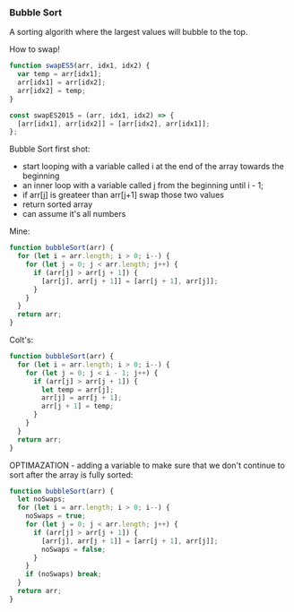### Bubble Sort

A sorting algorith where the largest values will bubble to the top.

How to swap!

```javascript
function swapES5(arr, idx1, idx2) {
  var temp = arr[idx1];
  arr[idx1] = arr[idx2];
  arr[idx2] = temp;
}

const swapES2015 = (arr, idx1, idx2) => {
  [arr[idx1], arr[idx2]] = [arr[idx2], arr[idx1]];
};
```

Bubble Sort first shot:

- start looping with a variable called i at the end of the array towards the beginning
- an inner loop with a variable called j from the beginning until i - 1;
- if arr[j] is greateer than arr[j+1] swap those two values
- return sorted array
- can assume it's all numbers

Mine:

```javascript
function bubbleSort(arr) {
  for (let i = arr.length; i > 0; i--) {
    for (let j = 0; j < arr.length; j++) {
      if (arr[j] > arr[j + 1]) {
        [arr[j], arr[j + 1]] = [arr[j + 1], arr[j]];
      }
    }
  }
  return arr;
}
```

Colt's:

```javascript
function bubbleSort(arr) {
  for (let i = arr.length; i > 0; i--) {
    for (let j = 0; j < i - 1; j++) {
      if (arr[j] > arr[j + 1]) {
        let temp = arr[j];
        arr[j] = arr[j + 1];
        arr[j + 1] = temp;
      }
    }
  }
  return arr;
}
```

OPTIMAZATION - adding a variable to make sure that we don't continue to sort after the array is fully sorted:

```javascript
function bubbleSort(arr) {
  let noSwaps;
  for (let i = arr.length; i > 0; i--) {
    noSwaps = true;
    for (let j = 0; j < arr.length; j++) {
      if (arr[j] > arr[j + 1]) {
        [arr[j], arr[j + 1]] = [arr[j + 1], arr[j]];
        noSwaps = false;
      }
    }
    if (noSwaps) break;
  }
  return arr;
}
```
